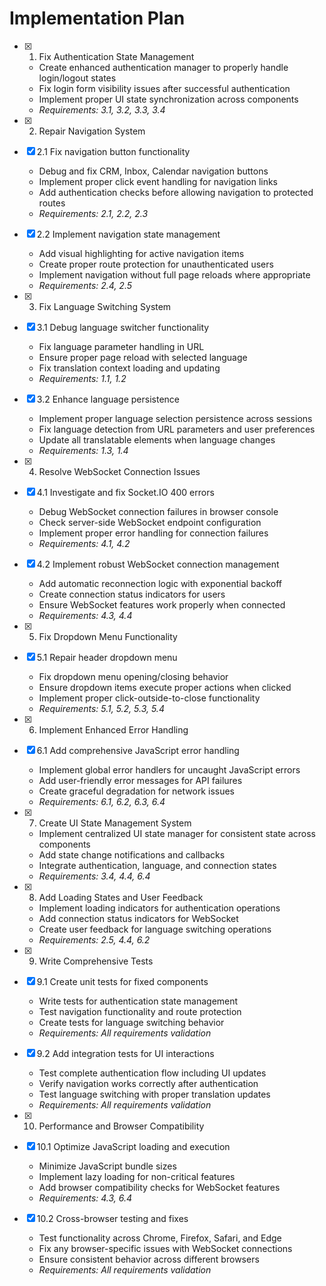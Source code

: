 # Implementation Plan

- [x] 1. Fix Authentication State Management





  - Create enhanced authentication manager to properly handle login/logout states
  - Fix login form visibility issues after successful authentication
  - Implement proper UI state synchronization across components
  - _Requirements: 3.1, 3.2, 3.3, 3.4_

- [x] 2. Repair Navigation System





- [x] 2.1 Fix navigation button functionality


  - Debug and fix CRM, Inbox, Calendar navigation buttons
  - Implement proper click event handling for navigation links
  - Add authentication checks before allowing navigation to protected routes
  - _Requirements: 2.1, 2.2, 2.3_

- [x] 2.2 Implement navigation state management


  - Add visual highlighting for active navigation items
  - Create proper route protection for unauthenticated users
  - Implement navigation without full page reloads where appropriate
  - _Requirements: 2.4, 2.5_

- [x] 3. Fix Language Switching System



- [x] 3.1 Debug language switcher functionality


  - Fix language parameter handling in URL
  - Ensure proper page reload with selected language
  - Fix translation context loading and updating
  - _Requirements: 1.1, 1.2_

- [x] 3.2 Enhance language persistence


  - Implement proper language selection persistence across sessions
  - Fix language detection from URL parameters and user preferences
  - Update all translatable elements when language changes
  - _Requirements: 1.3, 1.4_

- [x] 4. Resolve WebSocket Connection Issues





- [x] 4.1 Investigate and fix Socket.IO 400 errors


  - Debug WebSocket connection failures in browser console
  - Check server-side WebSocket endpoint configuration
  - Implement proper error handling for connection failures
  - _Requirements: 4.1, 4.2_

- [x] 4.2 Implement robust WebSocket connection management


  - Add automatic reconnection logic with exponential backoff
  - Create connection status indicators for users
  - Ensure WebSocket features work properly when connected
  - _Requirements: 4.3, 4.4_

- [x] 5. Fix Dropdown Menu Functionality




- [x] 5.1 Repair header dropdown menu


  - Fix dropdown menu opening/closing behavior
  - Ensure dropdown items execute proper actions when clicked
  - Implement proper click-outside-to-close functionality
  - _Requirements: 5.1, 5.2, 5.3, 5.4_

- [x] 6. Implement Enhanced Error Handling




- [x] 6.1 Add comprehensive JavaScript error handling


  - Implement global error handlers for uncaught JavaScript errors
  - Add user-friendly error messages for API failures
  - Create graceful degradation for network issues
  - _Requirements: 6.1, 6.2, 6.3, 6.4_

- [x] 7. Create UI State Management System





  - Implement centralized UI state manager for consistent state across components
  - Add state change notifications and callbacks
  - Integrate authentication, language, and connection states
  - _Requirements: 3.4, 4.4, 6.4_

- [x] 8. Add Loading States and User Feedback





  - Implement loading indicators for authentication operations
  - Add connection status indicators for WebSocket
  - Create user feedback for language switching operations
  - _Requirements: 2.5, 4.4, 6.2_

- [x] 9. Write Comprehensive Tests





- [x] 9.1 Create unit tests for fixed components


  - Write tests for authentication state management
  - Test navigation functionality and route protection
  - Create tests for language switching behavior
  - _Requirements: All requirements validation_

- [x] 9.2 Add integration tests for UI interactions


  - Test complete authentication flow including UI updates
  - Verify navigation works correctly after authentication
  - Test language switching with proper translation updates
  - _Requirements: All requirements validation_

- [x] 10. Performance and Browser Compatibility







- [x] 10.1 Optimize JavaScript loading and execution


  - Minimize JavaScript bundle sizes
  - Implement lazy loading for non-critical features
  - Add browser compatibility checks for WebSocket features
  - _Requirements: 4.3, 6.4_

- [x] 10.2 Cross-browser testing and fixes





  - Test functionality across Chrome, Firefox, Safari, and Edge
  - Fix any browser-specific issues with WebSocket connections
  - Ensure consistent behavior across different browsers
  - _Requirements: All requirements validation_